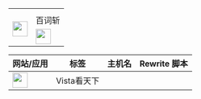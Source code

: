 <table>
    <tr> <th>        </th> <th>    </th> 
    <tr>
        <td rowspan="14"><strong><a href="https://www.nsloon.com/openloon/import?plugin=https://gist.githubusercontent.com/IC58G/71ce2555c90717c71882bc4f9f233320/raw/Unlock-R.plugin"> <img src="https://raw.githubusercontent.com/fmz200/wool_scripts/main/icons/lige47/spotify(green).png" width="30"></img> </a></strong></td>
</td> <td > 百词斩 </td>
    <tr>
      <td ><a href="https://www.nsloon.com/openloon/import?plugin=https://gist.githubusercontent.com/IC58G/770ac896f0b0ec89cdb9b91ccd8cf426/raw/bcz.plugin"><em><img src="https://gitlab.com/lodepuly/iconlibrary/-/raw/main/App_icon/120px/Loon.png" width="30"></img>
</em></a></td> </tr>  




| 网站/应用 | 标签 | 主机名 | Rewrite 脚本 |
|-----------|------|--------|--------------|
[<img src="https://gitlab.com/lodepuly/iconlibrary/-/raw/main/App_icon/120px/Loon.png" width="30"></img>](https://raw.githubusercontent.com/Yu9191/Rewrite/main/vistavip.js) | Vista看天下 |